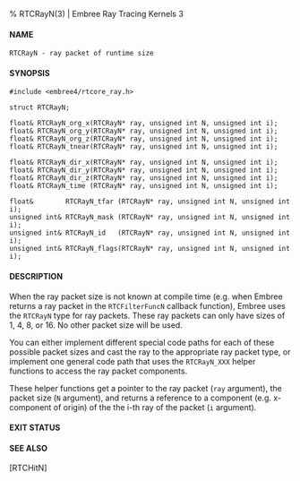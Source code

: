 % RTCRayN(3) | Embree Ray Tracing Kernels 3

#### NAME

    RTCRayN - ray packet of runtime size

#### SYNOPSIS

    #include <embree4/rtcore_ray.h>

    struct RTCRayN;

    float& RTCRayN_org_x(RTCRayN* ray, unsigned int N, unsigned int i);
    float& RTCRayN_org_y(RTCRayN* ray, unsigned int N, unsigned int i);
    float& RTCRayN_org_z(RTCRayN* ray, unsigned int N, unsigned int i);
    float& RTCRayN_tnear(RTCRayN* ray, unsigned int N, unsigned int i);

    float& RTCRayN_dir_x(RTCRayN* ray, unsigned int N, unsigned int i);
    float& RTCRayN_dir_y(RTCRayN* ray, unsigned int N, unsigned int i);
    float& RTCRayN_dir_z(RTCRayN* ray, unsigned int N, unsigned int i);
    float& RTCRayN_time (RTCRayN* ray, unsigned int N, unsigned int i);
    
    float&        RTCRayN_tfar (RTCRayN* ray, unsigned int N, unsigned int i);
    unsigned int& RTCRayN_mask (RTCRayN* ray, unsigned int N, unsigned int i);
    unsigned int& RTCRayN_id   (RTCRayN* ray, unsigned int N, unsigned int i);
    unsigned int& RTCRayN_flags(RTCRayN* ray, unsigned int N, unsigned int i);

#### DESCRIPTION

When the ray packet size is not known at compile time (e.g. when
Embree returns a ray packet in the `RTCFilterFuncN` callback
function), Embree uses the `RTCRayN` type for ray packets. These ray
packets can only have sizes of 1, 4, 8, or 16. No other packet size
will be used.

You can either implement different special code paths for each of
these possible packet sizes and cast the ray to the appropriate ray
packet type, or implement one general code path that uses the
`RTCRayN_XXX` helper functions to access the ray packet components.

These helper functions get a pointer to the ray packet (`ray`
argument), the packet size (`N` argument), and returns a reference to
a component (e.g. x-component of origin) of the the i-th ray of the
packet (`i` argument).

#### EXIT STATUS

#### SEE ALSO

[RTCHitN]
